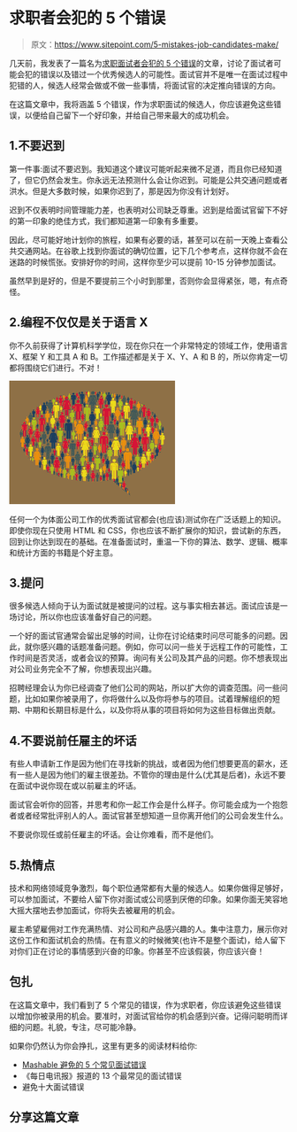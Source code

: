 # 求职者会犯的 5 个错误

> 原文：<https://www.sitepoint.com/5-mistakes-job-candidates-make/>

几天前，我发表了一篇名为[求职面试者会犯的 5 个错误](https://www.sitepoint.com/mistakes-job-interviewers-make/)的文章，讨论了面试者可能会犯的错误以及错过一个优秀候选人的可能性。面试官并不是唯一在面试过程中犯错的人，候选人经常会做或不做一些事情，将面试官的决定推向错误的方向。

在这篇文章中，我将涵盖 5 个错误，作为求职面试的候选人，你应该避免这些错误，以便给自己留下一个好印象，并给自己带来最大的成功机会。

## 1.不要迟到

第一件事:面试不要迟到。我知道这个建议可能听起来微不足道，而且你已经知道了，但它仍然会发生。你永远无法预测什么会让你迟到。可能是公共交通问题或者洪水。但是大多数时候，如果你迟到了，那是因为你没有计划好。

迟到不仅表明时间管理能力差，也表明对公司缺乏尊重。迟到是给面试官留下不好的第一印象的绝佳方式，我们都知道第一印象有多重要。

因此，尽可能好地计划你的旅程，如果有必要的话，甚至可以在前一天晚上查看公共交通网站。在谷歌上找到你面试的确切位置，记下几个参考点，这样你就不会在迷路的时候慌张。安排好你的时间，这样你至少可以提前 10-15 分钟参加面试。

虽然早到是好的，但是不要提前三个小时到那里，否则你会显得紧张，嗯，有点奇怪。

## 2.编程不仅仅是关于语言 X

你不久前获得了计算机科学学位，现在你只在一个非常特定的领域工作，使用语言 X、框架 Y 和工具 A 和 B。工作描述都是关于 X、Y、A 和 B 的，所以你肯定一切都将围绕它们进行。不对！

![speech_bubble_flip](img/d99de2dcc998d68bfad4e3e3ce1eb335.png)

任何一个为体面公司工作的优秀面试官都会(也应该)测试你在广泛话题上的知识。即使你现在只使用 HTML 和 CSS，你也应该不断扩展你的知识，尝试新的东西，回到让你达到现在的基础。在准备面试时，重温一下你的算法、数学、逻辑、概率和统计方面的书籍是个好主意。

## 3.提问

很多候选人倾向于认为面试就是被提问的过程。这与事实相去甚远。面试应该是一场讨论，所以你也应该准备好自己的问题。

一个好的面试官通常会留出足够的时间，让你在讨论结束时问尽可能多的问题。因此，就你感兴趣的话题准备问题。例如，你可以问一些关于远程工作的可能性，工作时间是否灵活，或者会议的预算。询问有关公司及其产品的问题。你不想表现出对公司业务完全不了解，你想表现出兴趣。

招聘经理会认为你已经调查了他们公司的网站，所以扩大你的调查范围。问一些问题，比如如果你被录用了，你将做什么以及你将参与的项目。试着理解组织的短期、中期和长期目标是什么，以及你将从事的项目将如何为这些目标做出贡献。

## 4.不要说前任雇主的坏话

有些人申请新工作是因为他们在寻找新的挑战，或者因为他们想要更高的薪水，还有一些人是因为他们的雇主很差劲。不管你的理由是什么(尤其是后者)，永远不要在面试中说你现在或以前雇主的坏话。

面试官会听你的回答，并思考和你一起工作会是什么样子。你可能会成为一个抱怨者或者经常批评别人的人。面试官甚至想知道一旦你离开他们的公司会发生什么。

不要说你现任或前任雇主的坏话。会让你难看，而不是他们。

## 5.热情点

技术和网络领域竞争激烈，每个职位通常都有大量的候选人。如果你做得足够好，可以参加面试，不要给人留下你对面试或公司感到厌倦的印象。如果你面无笑容地大摇大摆地去参加面试，你将失去被雇用的机会。

雇主希望雇佣对工作充满热情、对公司和产品感兴趣的人。集中注意力，展示你对这份工作和面试机会的热情。在有意义的时候微笑(也许不是整个面试)，给人留下对你们正在讨论的事情感到兴奋的印象。你甚至不应该假装，你应该兴奋！

## 包扎

在这篇文章中，我们看到了 5 个常见的错误，作为求职者，你应该避免这些错误以增加你被录用的机会。要准时，对面试官给你的机会感到兴奋。记得问聪明而详细的问题。礼貌，专注，尽可能冷静。

如果你仍然认为你会挣扎，这里有更多的阅读材料给你:

*   [Mashable 避免的 5 个常见面试错误](http://mashable.com/2012/11/03/common-interview-mistakes/)
*   《每日电讯报》报道的 13 个最常见的面试错误
*   避免十大面试错误

## 分享这篇文章